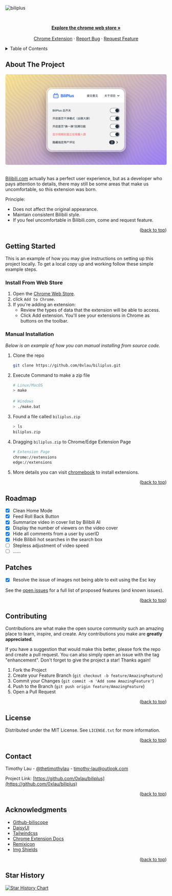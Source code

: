 <a name="readme-top"></a>


<!-- PROJECT SHIELDS
[![Contributors][contributors-shield]][contributors-url]
[![Forks][forks-shield]][forks-url]
[![Stargazers][stars-shield]][stars-url]
[![Issues][issues-shield]][issues-url]
[![MIT License][license-shield]][license-url]
 -->

![biliplus](https://socialify.git.ci/0xlau/biliplus/image?description=1&descriptionEditable=A%20Chrome%2FEdge%20extension%20to%20feel%20better%20in%20bilibili.com&font=Raleway&forks=1&issues=1&logo=https%3A%2F%2Fraw.githubusercontent.com%2F0xlau%2Fbiliplus%2Fmain%2Flogo.png&name=1&owner=1&pulls=1&stargazers=1&theme=Auto)

<!-- PROJECT LOGO -->
<br />
<div align="center">
  
  <!--
  
  <a href="https://github.com/0xlau/biliplus">
    <img src="img/logo_128.png" alt="Logo" width="80" height="80">
  </a>

  <h3 align="center">BiliPlus Extension</h3>
  
  -->

  <p align="center">
    <!-- A Chrome extension to make better in bilibili.com -->
    <a href="https://chrome.google.com/webstore/detail/liddcdcjkpeaiblhebgihpmcaknpgbgk"><strong>Explore the chrome web store »</strong></a>
    <br />
    <br />
    <a href="https://chrome.google.com/webstore/detail/liddcdcjkpeaiblhebgihpmcaknpgbgk">Chrome Extension</a>
    ·
    <a href="https://github.com/0xlau/biliplus/issues">Report Bug</a>
    ·
    <a href="https://github.com/0xlau/biliplus/issues">Request Feature</a>
  </p>
</div>



<!-- TABLE OF CONTENTS -->
<details>
  <summary>Table of Contents</summary>
  <ol>
    <li>
      <a href="#about-the-project">About The Project</a>
    </li>
    <li>
      <a href="#getting-started">Getting Started</a>
      <ul>
        <li><a href="#install-from-web-store">Install From Web Store</a></li>
        <li><a href="#manual-installation">Manual Installation</a></li>
      </ul>
    </li>
    <li><a href="#roadmap">Roadmap</a></li>
    <li><a href="#patches">Patches</a></li>
    <li><a href="#contributing">Contributing</a></li>
    <li><a href="#license">License</a></li>
    <li><a href="#contact">Contact</a></li>
    <li><a href="#acknowledgments">Acknowledgments</a></li>
  </ol>
</details>



<!-- ABOUT THE PROJECT -->
## About The Project

<div align="center">
  <img src="img/screenshot.png"/>
</div>

<br/>

[Bilibili.com](https://bilibili.com) actually has a perfect user experience, but as a developer who pays attention to details, there may still be some areas that make us uncomfortable, so this extension was born.

Principle:
* Does not affect the original appearance.
* Maintain consistent Bilibili style.
* If you feel uncomfortable in Bilibili.com, come and request feature.

<p align="right">(<a href="#readme-top">back to top</a>)</p>

<!-- GETTING STARTED -->
## Getting Started

This is an example of how you may give instructions on setting up this project locally.
To get a local copy up and working follow these simple example steps.

### Install From Web Store

1. Open the [Chrome Web Store](https://chrome.google.com/webstore/detail/liddcdcjkpeaiblhebgihpmcaknpgbgk).
2. click `Add to Chrome`.
3. If you're adding an extension:
    * Review the types of data that the extension will be able to access.
    * Click Add extension.
You'll see your extensions in Chrome as buttons on the toolbar.

### Manual Installation

_Below is an example of how you can manual installing from source code._

1. Clone the repo
   ```sh
   git clone https://github.com/0xlau/biliplus.git
   ```
2. Execute Command to make a zip file
   ```sh
   # Linux/MacOS
   > make

   # Windows
   > ./make.bat
   ```
3. Found a file called `biliplus.zip`
   ```sh
   > ls
   biliplus.zip
   ```
4. Dragging `biliplus.zip` to Chrome/Edge Extension Page
    ```sh
    # Extension Page
    chrome://extensions
    edge://extensions
    ```
5. More details you can visit [chromebook](https://support.google.com/chromebook/topic/3415446) to install extensions.

<p align="right">(<a href="#readme-top">back to top</a>)</p>

<!-- ROADMAP -->
## Roadmap

- [x] Clean Home Mode
- [x] Feed Roll Back Button
- [x] Summarize video in cover list by Bilibili AI
- [x] Display the number of viewers on the video cover
- [x] Hide all comments from a user by userID
- [x] Hide Bilibili hot searches in the search box
- [ ] Stepless adjustment of video speed
- [ ] ......

## Patches

- [x] Resolve the issue of images not being able to exit using the Esc key

See the [open issues](https://github.com/0xlau/biliplus/issues) for a full list of proposed features (and known issues).

<p align="right">(<a href="#readme-top">back to top</a>)</p>



<!-- CONTRIBUTING -->
## Contributing

Contributions are what make the open source community such an amazing place to learn, inspire, and create. Any contributions you make are **greatly appreciated**.

If you have a suggestion that would make this better, please fork the repo and create a pull request. You can also simply open an issue with the tag "enhancement".
Don't forget to give the project a star! Thanks again!

1. Fork the Project
2. Create your Feature Branch (`git checkout -b feature/AmazingFeature`)
3. Commit your Changes (`git commit -m 'Add some AmazingFeature'`)
4. Push to the Branch (`git push origin feature/AmazingFeature`)
5. Open a Pull Request

<p align="right">(<a href="#readme-top">back to top</a>)</p>



<!-- LICENSE -->
## License

Distributed under the MIT License. See `LICENSE.txt` for more information.

<p align="right">(<a href="#readme-top">back to top</a>)</p>



<!-- CONTACT -->
## Contact

Timothy Lau - [@thetimothylau](https://twitter.com/thetimothylau) - timothy-lau@outlook.com

Project Link: [https://github.com/0xlau/biliplus](https://github.com/0xlau/biliplus)

<p align="right">(<a href="#readme-top">back to top</a>)</p>



<!-- ACKNOWLEDGMENTS -->
## Acknowledgments

* [Github-biliscope](https://github.com/gaogaotiantian/biliscope)
* [DaisyUI](https://daisyui.com/)
* [Tailwindcss](https://tailwindcss.com/)
* [Chrome Extension Docs](https://developer.chrome.com/docs/extensions)
* [Remixicon](https://remixicon.com/)
* [Img Shields](https://shields.io)

<p align="right">(<a href="#readme-top">back to top</a>)</p>



<!-- MARKDOWN LINKS & IMAGES -->
<!-- https://www.markdownguide.org/basic-syntax/#reference-style-links -->
[contributors-shield]: https://img.shields.io/github/contributors/0xlau/biliplus.svg?style=for-the-badge
[contributors-url]: https://github.com/0xlau/biliplus/graphs/contributors
[forks-shield]: https://img.shields.io/github/forks/0xlau/biliplus.svg?style=for-the-badge
[forks-url]: https://github.com/0xlau/biliplus/network/members
[stars-shield]: https://img.shields.io/github/stars/0xlau/biliplus.svg?style=for-the-badge
[stars-url]: https://github.com/0xlau/biliplus/stargazers
[issues-shield]: https://img.shields.io/github/issues/0xlau/biliplus.svg?style=for-the-badge
[issues-url]: https://github.com/0xlau/biliplus/issues
[license-shield]: https://img.shields.io/github/license/0xlau/biliplus.svg?style=for-the-badge
[license-url]: https://github.com/0xlau/biliplus/blob/master/LICENSE.txt
[chrome-shield]: https://img.shields.io/badge/-Plugin_Download-black.svg?style=for-the-badge&colorB=555
[chrome-url]: https://chrome.com/

## Star History

[![Star History Chart](https://api.star-history.com/svg?repos=0xlau/biliplus&type=Date)](https://star-history.com/#0xlau/biliplus&Date)